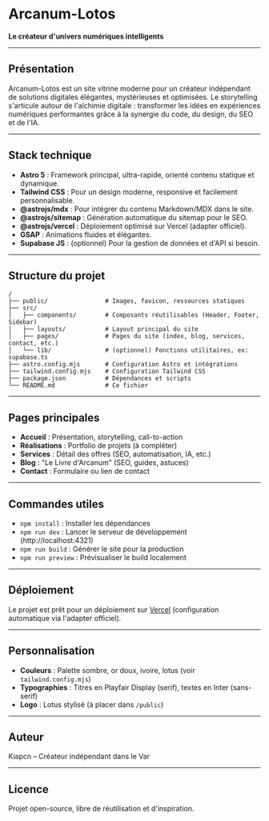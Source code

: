 # Arcanum-Lotos

**Le créateur d'univers numériques intelligents**

---

## Présentation
Arcanum-Lotos est un site vitrine moderne pour un créateur indépendant de solutions digitales élégantes, mystérieuses et optimisées. Le storytelling s'articule autour de l'alchimie digitale : transformer les idées en expériences numériques performantes grâce à la synergie du code, du design, du SEO et de l'IA.

---

## Stack technique
- **Astro 5** : Framework principal, ultra-rapide, orienté contenu statique et dynamique.
- **Tailwind CSS** : Pour un design moderne, responsive et facilement personnalisable.
- **@astrojs/mdx** : Pour intégrer du contenu Markdown/MDX dans le site.
- **@astrojs/sitemap** : Génération automatique du sitemap pour le SEO.
- **@astrojs/vercel** : Déploiement optimisé sur Vercel (adapter officiel).
- **GSAP** : Animations fluides et élégantes.
- **Supabase JS** : (optionnel) Pour la gestion de données et d'API si besoin.

---

## Structure du projet

```
/
├── public/                # Images, favicon, ressources statiques
├── src/
│   ├── components/        # Composants réutilisables (Header, Footer, Sidebar)
│   ├── layouts/           # Layout principal du site
│   ├── pages/             # Pages du site (index, blog, services, contact, etc.)
│   └── lib/               # (optionnel) Fonctions utilitaires, ex: supabase.ts
├── astro.config.mjs       # Configuration Astro et intégrations
├── tailwind.config.mjs    # Configuration Tailwind CSS
├── package.json           # Dépendances et scripts
└── README.md              # Ce fichier
```

---

## Pages principales
- **Accueil** : Présentation, storytelling, call-to-action
- **Réalisations** : Portfolio de projets (à compléter)
- **Services** : Détail des offres (SEO, automatisation, IA, etc.)
- **Blog** : "Le Livre d'Arcanum" (SEO, guides, astuces)
- **Contact** : Formulaire ou lien de contact

---

## Commandes utiles

- `npm install` : Installer les dépendances
- `npm run dev` : Lancer le serveur de développement (http://localhost:4321)
- `npm run build` : Générer le site pour la production
- `npm run preview` : Prévisualiser le build localement

---

## Déploiement
Le projet est prêt pour un déploiement sur [Vercel](https://vercel.com) (configuration automatique via l'adapter officiel).

---

## Personnalisation
- **Couleurs** : Palette sombre, or doux, ivoire, lotus (voir `tailwind.config.mjs`)
- **Typographies** : Titres en Playfair Display (serif), textes en Inter (sans-serif)
- **Logo** : Lotus stylisé (à placer dans `/public`)

---

## Auteur
Kiapcn – Créateur indépendant dans le Var

---

## Licence
Projet open-source, libre de réutilisation et d'inspiration.
